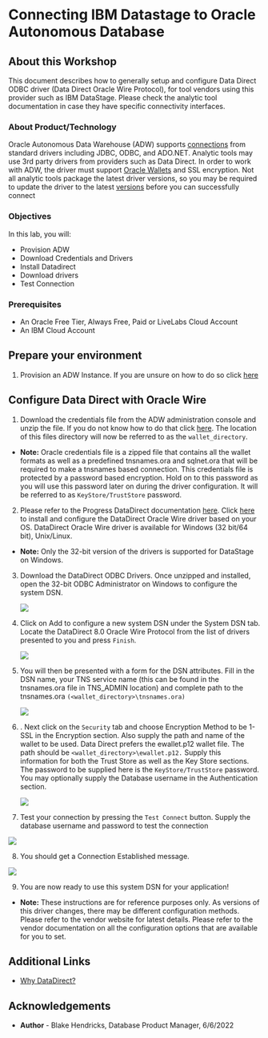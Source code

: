 # Connecting IBM Datastage to Oracle Autonomous Database

## About this Workshop

This document describes how to generally setup and configure Data Direct ODBC driver
(Data Direct Oracle Wire Protocol), for tool vendors using this provider such as IBM
DataStage. Please check the analytic tool documentation in case they have specific
connectivity interfaces.

### About Product/Technology

Oracle Autonomous Data Warehouse (ADW) supports [connections](https://docs.progress.com/category/datadirect-oracle) from standard drivers
including JDBC, ODBC, and ADO.NET. Analytic tools may use 3rd party drivers from
providers such as Data Direct. In order to work with ADW, the driver must support [Oracle Wallets](https://docs.oracle.com/cd/E92519_02/pt856pbr3/eng/pt/tsvt/concept_UnderstandingOracleWallet.html?pli=ul_d96e224_tsvt#:~:text=Oracle%20Wallet%20is%20a%20container,is%20used%20for%20security%20credentials.) and SSL encryption.
Not all analytic tools package the latest driver versions, so you may be required to update the driver to the latest [versions](https://www.oracle.com/database/technologies/appdev/jdbc-downloads.html)  before you can successfully connect

### Objectives

In this lab, you will:

* Provision ADW
* Download Credentials and Drivers
* Install Datadirect
* Download drivers
* Test Connection

### Prerequisites

* An Oracle Free Tier, Always Free, Paid or LiveLabs Cloud Account
* An IBM Cloud Account

## Prepare your environment

1. Provision an ADW Instance. If you are unsure on how to do so click [here](https://docs.oracle.com/en/cloud/paas/autonomous-database/adbsa/autonomous-provision.html#GUID-0B230036-0A05-4CA3-AF9D-97A255AE0C08)

## Configure Data Direct with Oracle Wire

1. Download the credentials file from the ADW administration console and unzip the file. If you do not know how to do that click [here](https://docs.oracle.com/en/cloud/paas/autonomous-data-warehouse-cloud/cswgs/autonomous-connect-download-credentials.html#GUID-B06202D2-0597-41AA-9481-3B174F75D4B1). The location of this files directory will now be referred to as the `wallet_directory`.

* **Note:** Oracle credentials file is a zipped file that contains all the wallet formats as well as a predefined tnsnames.ora and sqlnet.ora that will be required to make a tnsnames based connection. This credentials file is protected by a password based encryption. Hold on to this password as you will use this password later on during the driver configuration. It will be referred to as `KeyStore/TrustStore` password.

2. Please refer to the Progress DataDirect documentation [here](https://docs.progress.com/bundle/datadirect-odbc-installation/page/Installation-on-Windows.html). Click [here](https://www.progress.com/odbc/oracle-database) to install and configure the DataDirect Oracle Wire driver based on your OS. DataDirect Oracle Wire driver is available for Windows (32 bit/64 bit), Unix/Linux.

* **Note:** Only the 32-bit version of the drivers is supported for DataStage on Windows.

3. Download the DataDirect ODBC Drivers. Once unzipped and installed, open the 32-bit ODBC Administrator on Windows to configure the system DSN.

    ![](images/step3.png " ")

4. Click on Add to configure a new system DSN under the System DSN tab. Locate the DataDirect 8.0 Oracle Wire Protocol from the list of drivers presented to you and press `Finish`.

    ![](images/step4.png " ")

5. You will then be presented with a form for the DSN attributes. Fill in the DSN name, your TNS service name (this can be found in the tnsnames.ora file in TNS_ADMIN location) and complete path to the tnsnames.ora  `(<wallet_directory>\tnsnames.ora)`

    ![](images/step5.png " ")

6. . Next click on the `Security` tab and choose Encryption Method to be 1-SSL in the Encryption section. Also supply the path and name of the wallet to be used. Data Direct prefers the ewallet.p12 wallet file. The path should be `<wallet_directory>\ewallet.p12.` Supply this information for both the Trust Store as well as the Key Store sections. The password to be supplied here is the `KeyStore/TrustStore` password. You may optionally supply the Database username in the Authentication section.

    ![](images/step6.png " ")

7. Test your connection by pressing the `Test Connect` button. Supply the database
username and password to test the connection

  ![](images/step7.png " ")

8. You should get a Connection Established message.

  ![](images/step8.png " ")

9. You are now ready to use this system DSN for your application!

* **Note:** These instructions are for reference purposes only. As versions of this driver
  changes, there may be different configuration methods. Please refer to the vendor website
  for latest details. Please refer to the vendor documentation on all the configuration options
  that are available for you to set.

## Additional Links

* [Why DataDirect?](https://www.progress.com/faqs/datadirect-odbc-faqs/datadirect-odbc-features/oracle-wire-protocol-odbc-driver)

## Acknowledgements

* **Author** - Blake Hendricks, Database Product Manager, 6/6/2022
